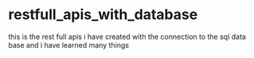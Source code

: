 # restfull_apis_with_database
this is the rest full apis i have created with the connection to the sql data base and i have learned many things 

